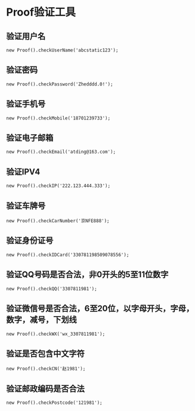 # Proof验证工具
## 验证用户名
```
new Proof().checkUserName('abcstatic123');
```
## 验证密码
```
new Proof().checkPassword('Zhedddd.0!');
```
## 验证手机号
```
new Proof().checkMobile('18701239733');
```
## 验证电子邮箱
```
new Proof().checkEmail('atding@163.com');
```
## 验证IPV4
```
new Proof().checkIP('222.123.444.333');
```
## 验证车牌号
```
new Proof().checkCarNumber('京NFE888');
```
## 验证身份证号
```
new Proof().checkIDCard('330781198509078556');
```
## 验证QQ号码是否合法，非0开头的5至11位数字
```
new Proof().checkQQ('3307811981');
```
## 验证微信号是否合法，6至20位，以字母开头，字母，数字，减号，下划线
```
new Proof().checkWX('wx_3307811981');
```
## 验证是否包含中文字符
```
new Proof().checkCN('赵1981');
```
## 验证邮政编码是否合法
```
new Proof().checkPostcode('121981');
```
